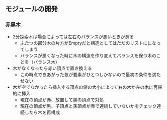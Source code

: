 ## モジュールの開発

### 赤黒木
- 2分探索木は場合によっては左右のバランスが悪いときがある
  - ふたつの部分木の片方がEmptyだと構造としてはただのリストにになってしまう
  - バランスが悪くなった時に木の構造を作り変えてバランスを保つ木のことを（バランス木）
- 木がなくなったら赤い頂点で置き換える
  - この時点できあがった気が要素がひとつしかないので最初の条件を満たせない
- 木が空でなかったら挿入する頂点の値の大小によって右の木か左の木に再帰的に挿入
  - 現在の頂点が赤、放置して黒の頂点で対処
  - 現在の頂点が黒、子頂点と孫頂点が赤で連続していないかをチェック連続したら木を再構成


